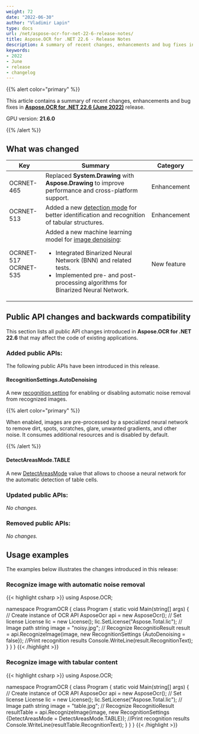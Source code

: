 ```yaml
---
weight: 72
date: "2022-06-30"
author: "Vladimir Lapin"
type: docs
url: /net/aspose-ocr-for-net-22-6-release-notes/
title: Aspose.OCR for .NET 22.6 - Release Notes
description: A summary of recent changes, enhancements and bug fixes in Aspose.OCR for .NET 22.6 (June 2022) release.
keywords:
- 2022
- June
- release
- changelog
---
```


{{% alert color="primary" %}}

This article contains a summary of recent changes, enhancements and bug fixes in [**Aspose.OCR for .NET 22.6 (June 2022)**](https://www.nuget.org/packages/Aspose.OCR/22.6.0) release.

GPU version: **21.6.0**

{{% /alert %}}

## What was changed

Key | Summary | Category
--- | ------- | --------
OCRNET-465 | Replaced **System.Drawing** with **Aspose.Drawing** to improve performance and cross-platform support. | Enhancement
OCRNET-513 | Added a new [detection mode](/ocr/net/detect-areas-mode/) for better identification and recognition of tabular structures. | Enhancement
OCRNET-517<br />OCRNET-535 | Added a new machine learning model for [image denoising](/ocr/net/denoising-correction/):<ul><li>Integrated Binarized Neural Network (BNN) and related tests.</li><li>Implemented pre- and post-processing algorithms for Binarized Neural Network.</li></ul> | New feature

## Public API changes and backwards compatibility

This section lists all public API changes introduced in **Aspose.OCR for .NET 22.6** that may affect the code of existing applications.

### Added public APIs:

The following public APIs have been introduced in this release.

#### RecognitionSettings.AutoDenoising

A new [recognition setting](/ocr/net/aspose.ocr/recognitionsettings/) for enabling or disabling automatic noise removal from recognized images.

{{% alert color="primary" %}}

When enabled, images are pre-processed by a specialized neural network to remove dirt, spots, scratches, glare, unwanted gradients, and other noise. It consumes additional resources and is disabled by default.

{{% /alert %}}

#### DetectAreasMode.TABLE

A new [DetectAreasMode](https://reference.aspose.com/ocr/net/aspose.ocr/detectareasmode/) value that allows to choose a neural network for the automatic detection of table cells.

### Updated public APIs:

_No changes._

### Removed public APIs:

_No changes._

## Usage examples

The examples below illustrates the changes introduced in this release:

### Recognize image with automatic noise removal

{{< highlight csharp >}}
using Aspose.OCR;

namespace ProgramOCR
{
    class Program
    {
        static void Main(string[] args)
        {
            // Create instance of OCR API
            AsposeOcr api = new AsposeOcr();
            // Set license
            License lic = new License();
            lic.SetLicense("Aspose.Total.lic");
            // Image path
            string image = "noisy.jpg";
            // Recognize
            RecognitioResult result = api.RecognizeImage(image, new RecognitionSettings {AutoDenoising = false});
            //Print recognition results
            Console.WriteLine(result.RecognitionText);
        }
    }
}
{{< /highlight >}}

### Recognize image with tabular content

{{< highlight csharp >}}
using Aspose.OCR;

namespace ProgramOCR
{
    class Program
    {
        static void Main(string[] args)
        {
            // Create instance of OCR API
            AsposeOcr api = new AsposeOcr();
            // Set license
            License lic = new License();
            lic.SetLicense("Aspose.Total.lic");
            // Image path
            string image = "table.jpg";
            // Recognize
            RecognitioResult resultTable = api.RecognizeImage(image, new RecognitionSettings {DetectAreasMode = DetectAreasMode.TABLE});
            //Print recognition results
            Console.WriteLine(resultTable.RecognitionText);
        }
    }
}
{{< /highlight >}}
